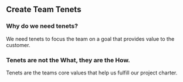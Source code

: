 ## Create Team Tenets

### Why do we need tenets?
We need tenets to focus the team on a goal that provides value to the customer.

### Tenets are not the What, they are the How.
Tenets are the teams core values that help us fulfill our project charter.

### 

